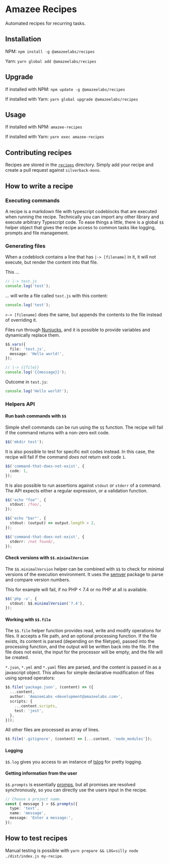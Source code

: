 # Amazee Recipes

Automated recipes for recurring tasks.

## Installation

NPM: `npm install -g @amazeelabs/recipes`

Yarn: `yarn global add @amazeelabs/recipes`

## Upgrade

If installed with NPM: `npm update -g @amazeelabs/recipes`

If installed with Yarn: `yarn global upgrade @amazeelabs/recipes`

## Usage

If installed with NPM: `amazee-recipes`

If installed with Yarn: `yarn exec amazee-recipes`

## Contributing recipes

Recipes are stored in the [`recipes`][recipes] directory. Simply add your recipe
and create a pull request against `silverback-mono`.

[recipes]:
  https://github.com/AmazeeLabs/silverback-mono/tree/development/packages/npm/%40amazeelabs/recipes/recipes

## How to write a recipe

### Executing commands

A recipe is a markdown file with typescript codeblocks that are executed when
running the recipe. Technically you can import any other library and execute
arbitrary Typescript code. To ease things a little, there is a global `$$`
helper object that gives the recipe access to common tasks like logging, prompts
and file management.

### Generating files

When a codeblock contains a line that has `|-> [filename]` in it, it will not
execute, but render the content into that file.

This ...

```typescript
// |-> test.js
console.log('test');
```

... will write a file called `test.js` with this content:

```typescript
console.log('test');
```

`>-> [filename]` does the same, but appends the contents to the file instead of
overriding it.

Files run through [Nunjucks](https://mozilla.github.io/nunjucks/), and it is
possible to provide variables and dynamically replace them.

```typescript
$$.vars({
  file: 'test.js',
  message: 'Hello world!',
});
```

```typescript
// |-> {{file}}
console.log('{{message}}');
```

Outcome in `test.js`:

```typescript
console.log('Hello world!');
```

### Helpers API

#### Run bash commands with `$$`

Simple shell commands can be run using the `$$` function. The recipe will fail
if the command returns with a non-zero exit code.

```typescript
$$('mkdir test');
```

It is also possible to test for specific exit codes instead. In this case, the
recipe will fail if the command _does not_ return exit code `1`.

```typescript
$$('command-that-does-not-exist', {
  code: 1,
});
```

It is also possible to run assertions against `stdout` or `stderr` of a command.
The API expects either a regular expression, or a validation function.

```typescript
$$('echo "foo"', {
  stdout: /foo/,
});

$$('echo "bar"', {
  stdout: (output) => output.length > 2,
});

$$('command-that-does-not-exist', {
  stderr: /not found/,
});
```

#### Check versions with `$$.minimalVersion`

The `$$.minimalVersion` helper can be combined with `$$` to check for minimal
versions of the execution environment. It uses the
[semver](https://www.npmjs.com/package/semver) package to parse and compare
version numbers.

This for example will fail, if no PHP < 7.4 or no PHP at all is available.

```typescript
$$('php -v', {
  stdout: $$.minimalVersion('7.4'),
});
```

#### Working with `$$.file`

The `$$.file` helper function provides read, write and modify operations for
files. It accepts a file path, and an optional processing function. If the file
exists, its content is parsed (depending on the filetype), passed into the
processing function, and the output will be written back into the file. If the
file does not exist, the input for the processor will be empty, and the file
will be created.

`*.json`, `*.yml` and `*.yaml` files are parsed, and the content is passed in as
a javascript object. This allows for simple declarative modification of files
using spread operators:

```typescript
$$.file('package.json', (content) => ({
  ...content,
  author: 'AmazeeLabs <development@amazeelabs.com>',
  scripts: {
    ...content.scripts,
    test: 'jest',
  },
}));
```

All other files are processed as array of lines.

```typescript
$$.file('.gitignore', (content) => [...content, 'node_modules']);
```

#### Logging

`$$.log` gives you access to an instance of
[tslog](https://www.npmjs.com/package/tslog) for pretty logging.

#### Getting information from the user

`$$.prompts` is essentially [promps](https://www.npmjs.com/package/tslog), but
all promises are resolved synchronously, so you can directly use the users input
in the recipe.

```typescript
// Choose a project name.
const { message } = $$.prompts({
  type: 'text',
  name: 'message',
  message: 'Enter a message:',
});
```

## How to test recipes

Manual testing is possible with
`yarn prepare && LOG=silly node ./dist/index.js my-recipe`.
